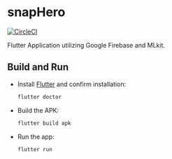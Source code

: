 # snapHero

[![CircleCI](https://circleci.com/gh/cbeardsmore/snapHero/tree/master.svg?style=shield&circle-token=9ca4a7a3ff62077d8c752a5e59e7974bfc700ce5)](https://circleci.com/gh/cbeardsmore/snapHero/tree/master)

Flutter Application utilizing Google Firebase and MLkit.

## Build and Run

- Install [Flutter](https://flutter.dev/docs/get-started/install) and confirm installation:
	
	```bash
	flutter doctor
	```

- Build the APK:

	```bash
	flutter build apk
	```

- Run the app:

	```
	flutter run
	```
